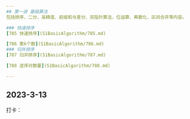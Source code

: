 ```yaml
---
## 第一讲 基础算法
包括排序、二分、高精度、前缀和与差分、双指针算法、位运算、离散化、区间合并等内容。

### 快速排序
[785 快速排序](S1BasicAlgorithm/785.md)

[786 第k个数](S1BasicAlgorithm/786.md) 
### 归并排序
[787 归并排序](S1BasicAlgorithm/787.md)

[788 逆序对数量](S1BasicAlgorithm/788.md) 

---
```

## 2023-3-13
打卡：
